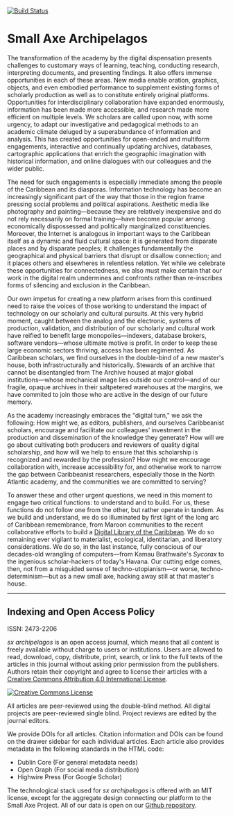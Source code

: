 [![Build Status](https://travis-ci.org/sx-archipelagos/sxa.svg?branch=master)](https://travis-ci.org/sx-archipelagos/sxa)

# Small Axe Archipelagos

The transformation of the academy by the digital dispensation presents
challenges to customary ways of learning, teaching, conducting research,
interpreting documents, and presenting findings. It also offers immense
opportunities in each of these areas. New media enable oration,
graphics, objects, and even embodied performance to supplement existing
forms of scholarly production as well as to constitute entirely original
platforms. Opportunities for interdisciplinary collaboration have
expanded enormously, information has been made more accessible, and
research made more efficient on multiple levels. We scholars are called
upon now, with some urgency, to adapt our investigative and pedagogical
methods to an academic climate deluged by a superabundance of
information and analysis. This has created opportunities for open-ended
and multiform engagements, interactive and continually updating
archives, databases, cartographic applications that enrich the
geographic imagination with historical information, and online dialogues
with our colleagues and the wider public.

The need for such engagements is especially immediate among the people
of the Caribbean and its diasporas. Information technology has become an
increasingly significant part of the way that those in the region frame
pressing social problems and political aspirations. Aesthetic media like
photography and painting—because they are relatively inexpensive and do
not rely necessarily on formal training—have become popular among
economically dispossessed and politically marginalized constituencies.
Moreover, the Internet is analogous in important ways to the Caribbean
itself as a dynamic and fluid cultural space: it is generated from
disparate places and by disparate peoples; it challenges fundamentally
the geographical and physical barriers that disrupt or disallow
connection; and it places others and elsewheres in relentless relation.
Yet while we celebrate these opportunities for connectedness, we also
must make certain that our work in the digital realm undermines and
confronts rather than re-inscribes forms of silencing and exclusion in
the Caribbean.

Our own impetus for creating a new platform arises from this continued
need to raise the voices of those working to understand the impact of
technology on our scholarly and cultural pursuits. At this very hybrid
moment, caught between the analog and the electronic, systems of
production, validation, and distribution of our scholarly and cultural
work have reified to benefit large monopolies—indexers, database
brokers, software vendors—whose ultimate motive is profit. In order to
keep these large economic sectors thriving, access has been regimented.
As Caribbean scholars, we find ourselves in the double-bind of a new
master's house, both infrastructurally and historically. Stewards of an
archive that cannot be disentangled from The Archive housed at major
global institutions—whose mechanical image lies outside our control—and
of our fragile, opaque archives in their saltpetered warehouses at the
margins, we have commited to join those who are active in the design of our
future memory.

As the academy increasingly embraces the "digital turn," we ask the
following: How might we, as editors, publishers, and ourselves
Caribbeanist scholars, encourage and facilitate our colleagues’
investment in the production and dissemination of the knowledge they
generate? How will we go about cultivating both producers and reviewers
of quality digital scholarship, and how will we help to ensure that this
scholarship is recognized and rewarded by the profession? How might we
encourage collaboration with, increase accessibility for, and otherwise
work to narrow the gap between Caribbeanist researchers, especially
those in the North Atlantic academy, and the communities we are
committed to serving?

To answer these and other urgent questions, we need in this moment to
engage two critical functions: to understand and to build. For us, these
functions do not follow one from the other, but rather operate in tandem. As
we build and understand, we do so illuminated by first light of the
long arc of Caribbean remembrance, from Maroon communities to the recent
collaborative efforts to build a [Digital Library of the
Caribbean](http://www.dloc.com/). We do so remaining ever vigilant to
materialist, ecological, identitarian, and liberatory considerations. We
do so, in the last instance, fully conscious of our decades-old
wrangling of computers—from Kamau Brathwaite's *Sycorax* to the
ingenious scholar-hackers of today's Havana. Our cutting edge comes,
then, not from a misguided sense of techno-utopianism—or worse,
techno-determinism—but as a new small axe, hacking away still at that
master's house.

---

## Indexing and Open Access Policy

ISSN: 2473-2206

<em>sx archipelagos</em> is an open access journal, which means that all content is freely available without charge to users or institutions. Users are allowed to read, download, copy, distribute, print, search, or link to the full texts of the articles in this journal without asking prior permission from the publishers. Authors retain their copyright and agree to license their articles with a <a rel="license" href="http://creativecommons.org/licenses/by/4.0/">Creative Commons Attribution 4.0 International License</a>.

<a rel="license" href="http://creativecommons.org/licenses/by/4.0/"><img alt="Creative Commons License" style="border-width:0" src="https://i.creativecommons.org/l/by/4.0/88x31.png" /></a>

All articles are peer-reviewed using the double-blind method. All digital projects are peer-reviewed single blind. Project reviews are edited by the journal editors.

We provide DOIs for all articles. Citation information and DOIs can be found on the drawer sidebar for each individual articles. Each article also provides metadata in the following standards in the HTML code:

- Dublin Core (For general metadata needs)
- Open Graph (For social media distribution)
- Highwire Press (For Google Scholar)

The technological stack used for *sx archipelagos* is offered with an MIT license, except for the aggregate design connecting our platform to the Small Axe Project. All of our data is open on our <a href="{{site.githuburl}}">Github repository</a>.
